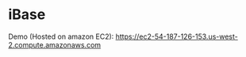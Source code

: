 iBase
=====

Demo (Hosted on amazon EC2): https://ec2-54-187-126-153.us-west-2.compute.amazonaws.com 

